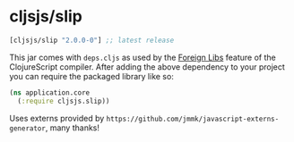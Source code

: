 # cljsjs/slip

[](dependency)
```clojure
[cljsjs/slip "2.0.0-0"] ;; latest release
```
[](/dependency)

This jar comes with `deps.cljs` as used by the [Foreign Libs][flibs] feature
of the ClojureScript compiler. After adding the above dependency to your project
you can require the packaged library like so:

```clojure
(ns application.core
  (:require cljsjs.slip))
```

Uses externs provided by `https://github.com/jmmk/javascript-externs-generator`, many thanks!

[flibs]: https://github.com/clojure/clojurescript/wiki/Packaging-Foreign-Dependencies

